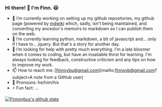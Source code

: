 ### Hi there! 👋  I'm Finn. 😃

<!--
**finnoybu/finnoybu** is a ✨ _special_ ✨ repository because its `README.md` (this file) appears on your GitHub profile.

Here are some ideas to get you started:

- 🔭 I’m currently working ...
- 🌱 I’m currently learning ...
- 👯 I’m looking to collaborate on ...
- 🤔 I’m looking for help with ...
- 💬 Ask me about ...
- 📫 How to reach me: ...
- 😃 Pronouns: ...
- ⚡ Fun fact: ...
-->

- 🔭 I’m currently working on setting up my github repositories, my github page (powered by [mdwiki](mdwiki.info) which, sadly, isn't being maintained, and converting my ancestor's memoirs to markdown so I can publish them on the web.
- 🌱 I’m currently learning python, markdown, a bit of javascript and... only if I have to... jquery.  But that's a story for another day.
- 🤔 I’m looking for help with pretty much everything.  I'm a late bloomer when it comes to coding, but have an insatiable thirst for learning.  I'm always looking for feedback, constructive criticism and any tips on how to improve my work.
- 📫 How to reach me: [finnoybu@gmail.com](mailto:finnoyb@gmail.com?subject=A note from a GitHub user)
- 👴 Pronouns: he/him/his
- ⚡ Fun fact: ...

[![Finnoybus's github stats](https://github-readme-stats.vercel.app/api?username=finnoybu&include_all_commits=true&show_icons=true)](https://github.com/anuraghazra/github-readme-stats)
